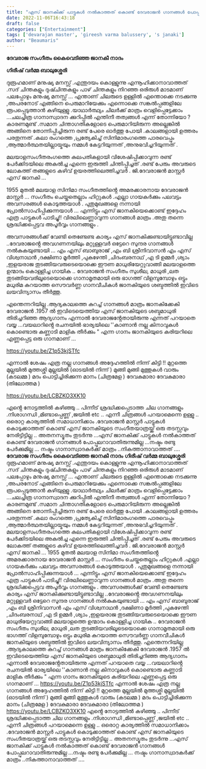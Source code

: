 ```yaml
---
title: "എസ് ജാനകിക്ക് പാട്ടുകൾ നൽകാത്തത് കൊണ്ട് ദേവരാജൻ ഗാനങ്ങൾ പോപ്പുലറാവാതിരുന്നുമില്ല ...നഷ്ടം രണ്ടു പേർക്കുമില്ല"
date: 2022-11-06T16:43:18
draft: false
categories: ["Entertainment"]
tags: ['devarajan master', 'gireesh varma balussery', 's janaki']
author: "Beaumaris"
---
```


<strong>ദേവരാജ സംഗീതം കൈവെടിഞ്ഞ ജാനകീ നാദം</strong>

<strong>ഗിരീഷ് വർമ്മ ബാലുശ്ശേരി</strong>

ദുരൂഹമാണ് മനുഷ്യ മനസ്സ് .എന്തുദയം കൊള്ളുന്നു എന്നൂഹിക്കാനാവാത്തത് .സദ് ചിന്തകളും ദുഷ്ചിന്തകളും പാഴ് ചിന്തകളും നിറഞ്ഞ ഒരിരുൾ മാടമാണ് പലപ്പോഴും മനുഷ്യ മനസ്സ് ... എന്താണ് ചിലരുടെ ഉള്ളിൽ എന്തൊക്കെ നടക്കുന്നു ,അപരനോട് എങ്ങിനെ പെരുമാറിയേക്കും എന്നൊക്കെ സങ്കൽപ്പങ്ങളിലേ രൂപപ്പെടുത്താൻ കഴിയുള്ളു .യാഥാർത്ഥ്യം ചിലർക്ക് മാത്രം വെളിപ്പെട്ടേക്കാം ...ചലച്ചിത്ര ഗാനാസ്വാദന ക്കുറിപ്പിൽ എന്തിനീ തത്വങ്ങൾ എന്ന് തോന്നിയോ ?കാരണമുണ്ട് .സമാന ചിന്താഗതികളോടെ പെരുമാറിയിരുന്ന അല്ലെങ്കിൽ അങ്ങിനെ തോന്നിപ്പിച്ചിരുന്ന രണ്ട് പേരെ ഓർത്തു പോയി .കാലങ്ങളായി ഉത്തരം പരതുന്നത് .കലാ രംഗത്തെ ,പ്രത്യേകിച്ച് സിനിമാരംഗത്തെ പാരവെപ്പും ,ആത്മാർത്ഥതയില്ലായ്മയും നമ്മൾ കേട്ടറിയുന്നത് ,അനുഭവിച്ചറിയുന്നത് .

മലയാളസംഗീതരംഗത്തെ കുലപതികളായി വിശേഷിപ്പിക്കാവുന്ന രണ്ട് പേർക്കിടയിലെ അകൽച്ച എന്നെ ഇരുത്തി ചിന്തിപ്പിച്ചത് .രണ്ട് പേരും അവരുടെ ലോകത്ത് തങ്ങളുടെ കഴിവ് ഉയരത്തിലെത്തിച്ചവർ .
ജി.ദേവരാജൻ മാസ്റ്റർ
എസ് ജാനകി ...

1955 മുതൽ മലയാള സിനിമാ സംഗീതത്തിൻ്റെ അമരക്കാരനായ ദേവരാജൻ മാസ്റ്റർ ... സംഗീതം ചെയ്തതെല്ലാം ഹിറ്റുകൾ .എല്ലാ ഗായകർക്കും പലവട്ടം അവസരങ്ങൾ കൊടുത്തയാൾ . പുതുമുഖങ്ങളെ നന്നായി പ്രോൽസാഹിപ്പിക്കുന്നയാൾ ... എന്നിട്ടും എസ് ജാനകിയെക്കൊണ്ട് ഇദ്ദേഹം എത്ര പാട്ടുകൾ പാടിച്ചു!! വിരലിലെണ്ണാവുന്ന ഗാനങ്ങൾ മാത്രം .അതു തന്നെ ശ്രദ്ധിക്കപ്പെട്ടവ അപൂർവ്വം ഗാനങ്ങളും .

അവസരങ്ങൾക്ക് വേണ്ടി തെണ്ടേണ്ട കാര്യം എസ് ജാനകിക്കുണ്ടായിട്ടുണ്ടാവില്ല ..ദേവരാജൻ്റെ അവഗണനയിലും മറ്റുള്ളവർ ഒട്ടേറെ സുന്ദര ഗാനങ്ങൾ നൽകുകയുണ്ടായി ... എം എസ് ബാബുരാജ് ,എം ബി ശ്രീനിവാസൻ എം എസ് വിശ്വനാഥൻ ,ദക്ഷിണാ മൂർത്തി ,പുകഴേന്തി ,ചിദംബരനാഥ് ,എ ടി ഉമ്മർ ,ശ്യാം ,ഇളയരാജ തുടങ്ങിയവരുടെയൊക്കെ ഈണ മാധുരിയേറ്റുവാങ്ങി മലയാളത്തെ ഉന്മാദം കൊള്ളിച്ച ഗായിക ..
ദേവരാജൻ സംഗീതം സുശീല, മാധുരി ,ലത തുടങ്ങിയവരിലൂടെയൊക്കെ ഗാനാമൃതമായി ഒരു ഭാഗത്ത് വിളമ്പുമ്പോഴും ഒട്ടും മധുരിമ കുറയാത്ത സൌവർണ്ണ ഗാനവീചികൾ ജാനകിയുടെ ശബ്ദത്തിൽ ഇവിടെ ലയവിന്യാസം തീർത്തു.

എന്തെന്നറിയില്ല .ആദ്യകാലത്തെ കുറച്ച് ഗാനങ്ങൾ മാത്രം ജാനകിക്കേകി ദേവരാജൻ .1957 ൽ ഇവിടെയെത്തിയ എസ് ജാനകിയുടെ ശബ്ദമാധുരി തിരിച്ചറിഞ്ഞ ആദ്യഗാനം എന്നാൽ ദേവരാജൻ്റേതായിരുന്നു എന്നത് പറയാതെ വയ്യ ...വയലാറിൻ്റെ രചനയിൽ ഭാര്യയിലെ ''കാണാൻ നല്ല കിനാവുകൾ കൊണ്ടൊരു കണ്ണാടി മാളിക തീർക്കും " എന്ന ഗാനം ജാനകിയുടെ കരിയറിലെ എണ്ണപ്പെട്ട ഒരു ഗാനമാണ് ...

https://youtu.be/Z1p53kjSTfc

എന്നാൽ ശേഷം എത്ര നല്ല ഗാനങ്ങൾ അദ്ദേഹത്തിൽ നിന്ന് കിട്ടി !!
മുറ്റത്തെ മുല്ലയിൽ മുത്തശ്ശി മുല്ലയിൽ (ഓടയിൽ നിന്ന് )
മുങ്ങി മുങ്ങി മുത്തുകൾ വാരും (കടലമ്മ )
മദം പൊട്ടിച്ചിരിക്കുന്ന മാനം (ചിത്രമേള )
ദേവകുമാരാ ദേവകുമാരാ (തിലോത്തമ )

https://youtu.be/LCBZKO3XK10

എൻ്റെ നോട്ടത്തിൽ കഴിഞ്ഞു .. പിന്നീട് ശ്രദ്ധിക്കപ്പെടാത്ത ചില ഗാനങ്ങളും .നിശാഗന്ധി ,മിണ്ടാപ്പെണ്ണ് ,ജയിൽ etc .. എന്നീ ചിത്രങ്ങൾ പറയാമെന്നെ ഉള്ളു ..
ഒരൊറ്റ കാര്യത്തിൽ സമാധാനിക്കാം .ദേവരാജൻ മാസ്റ്റർ പാട്ടുകൾ കൊടുക്കാത്തത് കൊണ്ട് എസ് ജാനകിയുടെ സംഗീതയാത്രയ്ക്ക് ഒരു തടസ്സവും നേരിട്ടിട്ടില്ല .. അതനസ്യൂതം തുടർന്നു ...എസ് ജാനകിക്ക് പാട്ടുകൾ നൽകാത്തത് കൊണ്ട് ദേവരാജൻ ഗാനങ്ങൾ പോപ്പുലറാവാതിരുന്നുമില്ല ...നഷ്ടം രണ്ടു പേർക്കുമില്ല ...
നഷ്ടം ഗാനാസ്വാദകർക്ക് മാത്രം ..നികത്താനാവാത്തത് ....
**ദേവരാജ സംഗീതം കൈവെടിഞ്ഞ ജാനകീ നാദം** **ഗിരീഷ് വർമ്മ ബാലുശ്ശേരി** ദുരൂഹമാണ് മനുഷ്യ മനസ്സ് .എന്തുദയം കൊള്ളുന്നു എന്നൂഹിക്കാനാവാത്തത് .സദ് ചിന്തകളും ദുഷ്ചിന്തകളും പാഴ് ചിന്തകളും നിറഞ്ഞ ഒരിരുൾ മാടമാണ് പലപ്പോഴും മനുഷ്യ മനസ്സ് ... എന്താണ് ചിലരുടെ ഉള്ളിൽ എന്തൊക്കെ നടക്കുന്നു ,അപരനോട് എങ്ങിനെ പെരുമാറിയേക്കും എന്നൊക്കെ സങ്കൽപ്പങ്ങളിലേ രൂപപ്പെടുത്താൻ കഴിയുള്ളു .യാഥാർത്ഥ്യം ചിലർക്ക് മാത്രം വെളിപ്പെട്ടേക്കാം ...ചലച്ചിത്ര ഗാനാസ്വാദന ക്കുറിപ്പിൽ എന്തിനീ തത്വങ്ങൾ എന്ന് തോന്നിയോ ?കാരണമുണ്ട് .സമാന ചിന്താഗതികളോടെ പെരുമാറിയിരുന്ന അല്ലെങ്കിൽ അങ്ങിനെ തോന്നിപ്പിച്ചിരുന്ന രണ്ട് പേരെ ഓർത്തു പോയി .കാലങ്ങളായി ഉത്തരം പരതുന്നത് .കലാ രംഗത്തെ ,പ്രത്യേകിച്ച് സിനിമാരംഗത്തെ പാരവെപ്പും ,ആത്മാർത്ഥതയില്ലായ്മയും നമ്മൾ കേട്ടറിയുന്നത് ,അനുഭവിച്ചറിയുന്നത് . മലയാളസംഗീതരംഗത്തെ കുലപതികളായി വിശേഷിപ്പിക്കാവുന്ന രണ്ട് പേർക്കിടയിലെ അകൽച്ച എന്നെ ഇരുത്തി ചിന്തിപ്പിച്ചത് .രണ്ട് പേരും അവരുടെ ലോകത്ത് തങ്ങളുടെ കഴിവ് ഉയരത്തിലെത്തിച്ചവർ . ജി.ദേവരാജൻ മാസ്റ്റർ എസ് ജാനകി ... 1955 മുതൽ മലയാള സിനിമാ സംഗീതത്തിൻ്റെ അമരക്കാരനായ ദേവരാജൻ മാസ്റ്റർ ... സംഗീതം ചെയ്തതെല്ലാം ഹിറ്റുകൾ .എല്ലാ ഗായകർക്കും പലവട്ടം അവസരങ്ങൾ കൊടുത്തയാൾ . പുതുമുഖങ്ങളെ നന്നായി പ്രോൽസാഹിപ്പിക്കുന്നയാൾ ... എന്നിട്ടും എസ് ജാനകിയെക്കൊണ്ട് ഇദ്ദേഹം എത്ര പാട്ടുകൾ പാടിച്ചു!! വിരലിലെണ്ണാവുന്ന ഗാനങ്ങൾ മാത്രം .അതു തന്നെ ശ്രദ്ധിക്കപ്പെട്ടവ അപൂർവ്വം ഗാനങ്ങളും . അവസരങ്ങൾക്ക് വേണ്ടി തെണ്ടേണ്ട കാര്യം എസ് ജാനകിക്കുണ്ടായിട്ടുണ്ടാവില്ല ..ദേവരാജൻ്റെ അവഗണനയിലും മറ്റുള്ളവർ ഒട്ടേറെ സുന്ദര ഗാനങ്ങൾ നൽകുകയുണ്ടായി ... എം എസ് ബാബുരാജ് ,എം ബി ശ്രീനിവാസൻ എം എസ് വിശ്വനാഥൻ ,ദക്ഷിണാ മൂർത്തി ,പുകഴേന്തി ,ചിദംബരനാഥ് ,എ ടി ഉമ്മർ ,ശ്യാം ,ഇളയരാജ തുടങ്ങിയവരുടെയൊക്കെ ഈണ മാധുരിയേറ്റുവാങ്ങി മലയാളത്തെ ഉന്മാദം കൊള്ളിച്ച ഗായിക .. ദേവരാജൻ സംഗീതം സുശീല, മാധുരി ,ലത തുടങ്ങിയവരിലൂടെയൊക്കെ ഗാനാമൃതമായി ഒരു ഭാഗത്ത് വിളമ്പുമ്പോഴും ഒട്ടും മധുരിമ കുറയാത്ത സൌവർണ്ണ ഗാനവീചികൾ ജാനകിയുടെ ശബ്ദത്തിൽ ഇവിടെ ലയവിന്യാസം തീർത്തു. എന്തെന്നറിയില്ല .ആദ്യകാലത്തെ കുറച്ച് ഗാനങ്ങൾ മാത്രം ജാനകിക്കേകി ദേവരാജൻ .1957 ൽ ഇവിടെയെത്തിയ എസ് ജാനകിയുടെ ശബ്ദമാധുരി തിരിച്ചറിഞ്ഞ ആദ്യഗാനം എന്നാൽ ദേവരാജൻ്റേതായിരുന്നു എന്നത് പറയാതെ വയ്യ ...വയലാറിൻ്റെ രചനയിൽ ഭാര്യയിലെ ''കാണാൻ നല്ല കിനാവുകൾ കൊണ്ടൊരു കണ്ണാടി മാളിക തീർക്കും " എന്ന ഗാനം ജാനകിയുടെ കരിയറിലെ എണ്ണപ്പെട്ട ഒരു ഗാനമാണ് ... https://youtu.be/Z1p53kjSTfc എന്നാൽ ശേഷം എത്ര നല്ല ഗാനങ്ങൾ അദ്ദേഹത്തിൽ നിന്ന് കിട്ടി !! മുറ്റത്തെ മുല്ലയിൽ മുത്തശ്ശി മുല്ലയിൽ (ഓടയിൽ നിന്ന് ) മുങ്ങി മുങ്ങി മുത്തുകൾ വാരും (കടലമ്മ ) മദം പൊട്ടിച്ചിരിക്കുന്ന മാനം (ചിത്രമേള ) ദേവകുമാരാ ദേവകുമാരാ (തിലോത്തമ ) https://youtu.be/LCBZKO3XK10 എൻ്റെ നോട്ടത്തിൽ കഴിഞ്ഞു .. പിന്നീട് ശ്രദ്ധിക്കപ്പെടാത്ത ചില ഗാനങ്ങളും .നിശാഗന്ധി ,മിണ്ടാപ്പെണ്ണ് ,ജയിൽ etc .. എന്നീ ചിത്രങ്ങൾ പറയാമെന്നെ ഉള്ളു .. ഒരൊറ്റ കാര്യത്തിൽ സമാധാനിക്കാം .ദേവരാജൻ മാസ്റ്റർ പാട്ടുകൾ കൊടുക്കാത്തത് കൊണ്ട് എസ് ജാനകിയുടെ സംഗീതയാത്രയ്ക്ക് ഒരു തടസ്സവും നേരിട്ടിട്ടില്ല .. അതനസ്യൂതം തുടർന്നു ...എസ് ജാനകിക്ക് പാട്ടുകൾ നൽകാത്തത് കൊണ്ട് ദേവരാജൻ ഗാനങ്ങൾ പോപ്പുലറാവാതിരുന്നുമില്ല ...നഷ്ടം രണ്ടു പേർക്കുമില്ല ... നഷ്ടം ഗാനാസ്വാദകർക്ക് മാത്രം ..നികത്താനാവാത്തത് ....
